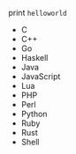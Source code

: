 print `helloworld`

* C
* C++
* Go
* Haskell
* Java
* JavaScript
* Lua
* PHP
* Perl
* Python
* Ruby
* Rust
* Shell

